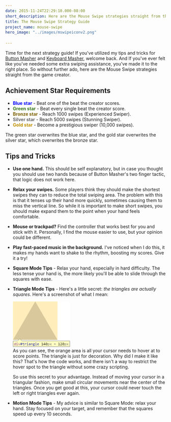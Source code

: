 ```yaml
---
date: 2015-11-24T22:29:10.000-08:00
short_description: Here are the Mouse Swipe strategies straight from the game creator.
title: The Mouse Swipe Strategy Guide
project_name: mouse-swipe
hero_image: "../images/mswipeiconv2.png"

---
```

Time for the next strategy guide! If you've utilized my tips and tricks for [Button Masher](/blog/the-button-masher-strategy-guide/) and [Keyboard Masher](/blog/the-keyboard-masher-strategy-guide/), welcome back. And If you've ever felt like you've needed some extra swiping assistance, you've made it to the right place. So without further ado, here are the Mouse Swipe strategies straight from the game creator.

## Achievement Star Requirements

<ul>
<li><span style="color: blue;"><b>Blue star</b></span> - Beat one of the beat the creator scores.</li>
<li><span style="color: #38761d;"><b>Green star</b></span> - Beat every single beat the creator score.</li>
<li><span style="color: #7f6000;"><b>Bronze star</b></span> - Reach 1000 swipes (Experienced Swiper).</li>
<li><span style="color: #666666;"><b>Silver star</b></span> - Reach 5000 swipes (Stunning Swiper).</li>
<li><span style="color: #bf9000;"><b>Gold star</b></span> - Become a prestigious swiper (10,000 swipes).</li>
</ul>

The green star overwrites the blue star, and the gold star overwrites the silver star, which overwrites the bronze star.

## Tips and Tricks

* **Use one hand.** This should be self explanatory, but in case you thought you should use two hands because of Button Masher's two finger tactic, that logic does not work here.
* **Relax your swipes.** Some players think they should make the shortest swipes they can to reduce the total swiping area. The problem with this is that it tenses up their hand more quickly, sometimes causing them to miss the vertical line. So while it is important to make short swipes, you should make expand them to the point when your hand feels comfortable.
* **Mouse or trackpad?** Find the controller that works best for you and stick with it. Personally, I find the mouse easier to use, but your opinion could be different.
* **Play fast-paced music in the background.** I've noticed when I do this, it makes my hands want to shake to the rhythm, boosting my scores. Give it a try!
* **Square Mode Tips** - Relax your hand, especially in hard difficulty. The less tense your hand is, the more likely you'll be able to slide through the squares with ease.
* **Triangle Mode Tips** - Here's a little secret: _the triangles are actually squares_. Here's a screenshot of what I mean:  
    
  ![](../images/trianglesecret.png)  
  As you can see, the orange area is all your cursor needs to hover at to score points. The triangle is just for decoration. Why did I make it like this? That's how the code works, and there isn't a way to restrict the hover spot to the triangle without some crazy scripting.  
    
  So use this secret to your advantage. Instead of moving your cursor in a triangular fashion, make small circular movements near the center of the triangles. Once you get good at this, your cursor could never touch the left or right triangles ever again.
* **Motion Mode Tips** - My advice is similar to Square Mode: relax your hand. Stay focused on your target, and remember that the squares speed up every 10 seconds.